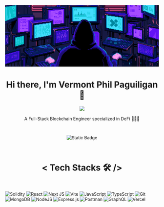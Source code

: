 <img src="https://github.com/dexv2/dexv2/blob/main/mastermind.gif" />

<h1 align="center">Hi there, I'm Vermont Phil Paguiligan 👋</h1>

<p align="center">
    <img src="https://readme-typing-svg.herokuapp.com?color=E22FE4&width=380&height=45&lines=Always+Learning+New+Things;WEB3+Enthusiast;Open-Source+Enthusiast;Always+Learning+New+Things;WEB3+Enthusiast;Nice+To+Meet+You+...](https://readme-typing-svg.herokuapp.com?font=Fira+Code&duration=3000&pause=1000&color=DF02FF&center=true&vCenter=true&random=false&width=435&lines=Blockchain+enthusiast;Relentlessly+honing+skills;Dedicated+to+Smart+Contract+Security;Open+for+career+opportunities&center=true">
</p>

<p align="center">A Full-Stack Blockchain Engineer specialized in DeFi 👨‍🌾🚀</p>
<br>
<p align="center"> <a href="https://www.linkedin.com/in/vermont-paguiligan/" target="blank"></a> <img alt="Static Badge" src="https://img.shields.io/badge/let's_connect_on_linkedin-%23545454?style=for-the-badge&logo=linkedin&logoColor=%232a66bc"></p>
<br>

<h1 align="center">< Tech Stacks 🛠 /></h1>
<br>

![Solidity](https://img.shields.io/badge/Solidity-%23363636.svg?style=for-the-badge&logo=solidity&logoColor=white)
![React](https://img.shields.io/badge/react-%2320232a.svg?style=for-the-badge&logo=react&logoColor=%2361DAFB)
![Next JS](https://img.shields.io/badge/Next-black?style=for-the-badge&logo=next.js&logoColor=white)
![Vite](https://img.shields.io/badge/vite-%23bd34fe?style=for-the-badge&logo=vite&logoColor=%23ffdb58)
![JavaScript](https://img.shields.io/badge/javascript-%23323330.svg?style=for-the-badge&logo=javascript&logoColor=%23F7DF1E)
![TypeScript](https://img.shields.io/badge/typescript-%23007ACC.svg?style=for-the-badge&logo=typescript&logoColor=white)
![Git](https://img.shields.io/badge/git-%23F05033.svg?style=for-the-badge&logo=git&logoColor=white)
![MongoDB](https://img.shields.io/badge/MongoDB-%234ea94b.svg?style=for-the-badge&logo=mongodb&logoColor=white)
![NodeJS](https://img.shields.io/badge/node.js-6DA55F?style=for-the-badge&logo=node.js&logoColor=white)
![Express.js](https://img.shields.io/badge/express.js-%23303030?style=for-the-badge&logo=express&logoColor=white)
![Postman](https://img.shields.io/badge/Postman-FF6C37?style=for-the-badge&logo=postman&logoColor=white)
![GraphQL](https://img.shields.io/badge/-GraphQL-E10098?style=for-the-badge&logo=graphql&logoColor=white)
![Vercel](https://img.shields.io/badge/vercel-%23000000.svg?style=for-the-badge&logo=vercel&logoColor=white)

<!--
**dexv2/dexv2** is a ✨ _special_ ✨ repository because its `README.md` (this file) appears on your GitHub profile.

Here are some ideas to get you started:

- 🔭 I’m currently working on ...
- 🌱 I’m currently learning ...
- 👯 I’m looking to collaborate on ...
- 🤔 I’m looking for help with ...
- 💬 Ask me about ...
- 📫 How to reach me: ...
- 😄 Pronouns: ...
- ⚡ Fun fact: ...
-->
